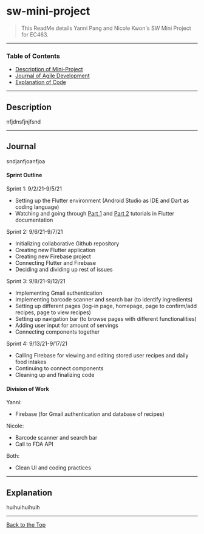 # sw-mini-project

> This ReadMe details Yanni Pang and Nicole Kwon's SW Mini Project for EC463. 

---

### Table of Contents

- [Description of Mini-Project](#description)
- [Journal of Agile Development](#journal)
- [Explanation of Code](#explanation) 

---

## Description

nfjdnsfjnjfsnd

---

## Journal

sndjanfjoanfjoa


#### Sprint Outline

Sprint 1: 9/2/21-9/5/21
- Setting up the Flutter environment (Android Studio as IDE and Dart as coding language)
- Watching and going through [Part 1](https://flutter.dev/docs/get-started/codelab) and [Part 2](https://codelabs.developers.google.com/codelabs/first-flutter-app-pt2#0) tutorials in Flutter documentation

Sprint 2: 9/6/21-9/7/21
- Initializing collaborative Github repository
- Creating new Flutter application
- Creating new Firebase project
- Connecting Flutter and Firebase
- Deciding and dividing up rest of issues

Sprint 3: 9/8/21-9/12/21
- Implementing Gmail authentication
- Implementing barcode scanner and search bar (to identify ingredients)
- Setting up different pages (log-in page, homepage, page to confirm/add recipes, page to view recipes) 
- Setting up navigation bar (to browse pages with different functionalities)
- Adding user input for amount of servings
- Connecting components together

Sprint 4: 9/13/21-9/17/21
- Calling Firebase for viewing and editing stored user recipes and daily food intakes
- Continuing to connect components
- Cleaning up and finalizing code


#### Division of Work

Yanni:
- Firebase (for Gmail authentication and database of recipes)

Nicole: 
- Barcode scanner and search bar
- Call to FDA API

Both: 
- Clean UI and coding practices

---

## Explanation

huihuihuihuih

---

[Back to the Top](#sw-mini-project)
